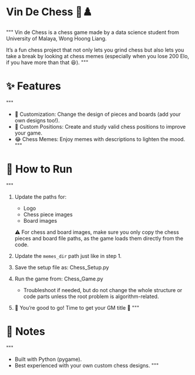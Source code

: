 # Vin De Chess 🐎♟️

"""
Vin de Chess is a chess game made by a data science student from University of Malaya, Wong Hoong Liang.

It’s a fun chess project that not only lets you grind chess but also lets you take a break by looking at chess memes 
(especially when you lose 200 Elo, if you have more than that 😆).
"""

# ✨ Features
"""
- 🎨 Customization: Change the design of pieces and boards (add your own designs too!).
- 🧩 Custom Positions: Create and study valid chess positions to improve your game.
- 😂 Chess Memes: Enjoy memes with descriptions to lighten the mood.
"""

# 🚀 How to Run
"""
1. Update the paths for:
   - Logo
   - Chess piece images
   - Board images

   ⚠️ For chess and board images, make sure you only copy the chess pieces and board file paths, 
   as the game loads them directly from the code.

2. Update the `memes_dir` path just like in step 1.

3. Save the setup file as:
   Chess_Setup.py

4. Run the game from:
   Chess_Game.py

   - Troubleshoot if needed, but do not change the whole structure or code parts unless the root problem is algorithm-related.

5. 🎉 You’re good to go! Time to get your GM title 👑
"""

# 📌 Notes
"""
- Built with Python (pygame).
- Best experienced with your own custom chess designs.
"""
